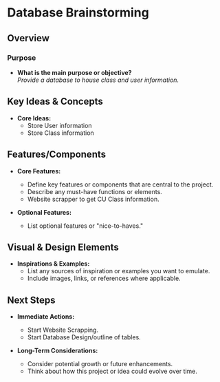 # Database Brainstorming 

## Overview
### Purpose
- **What is the main purpose or objective?**  
  _Provide a database to house class and user information._

## Key Ideas & Concepts
- **Core Ideas:**  
  - Store User information
  - Store Class information

## Features/Components
- **Core Features:**  
  - Define key features or components that are central to the project.
  - Describe any must-have functions or elements.
  - Website scrapper to get CU Class information.

- **Optional Features:**  
  - List optional features or "nice-to-haves."

## Visual & Design Elements
- **Inspirations & Examples:**  
  - List any sources of inspiration or examples you want to emulate.
  - Include images, links, or references where applicable.


## Next Steps
- **Immediate Actions:**  
  - Start Website Scrapping.
  - Start Database Design/outline of tables.

- **Long-Term Considerations:**  
  - Consider potential growth or future enhancements.
  - Think about how this project or idea could evolve over time.

